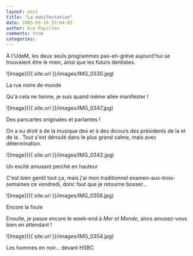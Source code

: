 ```yaml
---
layout: post
title: "La manifestation"
date: 2005-03-16 23:04:03
author: Dre Papillon
comments: true
categories: 
---
```



À l'UdeM, les deux seuls programmes pas-en-grève aujourd'hui se trouvaient être le mien, ainsi que les futurs dentistes.

![Image]({{ site.url }}/images/IMG_0330.jpg)
<div class="photoattrib">La rue noire de monde</div>



Qu'à cela ne tienne, je suis quand même allée manifester !

![Image]({{ site.url }}/images/IMG_0347.jpg)
<div class="photoattrib">Des pancartes originales et parlantes !</div>



On a eu droit à de la musique des  et à des dicours des présidents de la  et de la .  Tout s'est déroulé dans le plus grand calme, mais avec détermination.

![Image]({{ site.url }}/images/IMG_0342.jpg)
<div class="photoattrib">Un excité amusant perché en hauteur</div>



C'est bien gentil tout ça, mais j'ai mon traditionnel examen-aux-trois-semaines ce vendredi, donc faut que je retourne bosser...

![Image]({{ site.url }}/images/IMG_0356.jpg)
<div class="photoattrib">Encore la foule</div>



Ensuite, je passe encore le week-end à *Mer et Monde*, alors amusez-vous bien en attendant !

![Image]({{ site.url }}/images/IMG_0354.jpg)
<div class="photoattrib">Les hommes en noir... devant HSBC</div>

